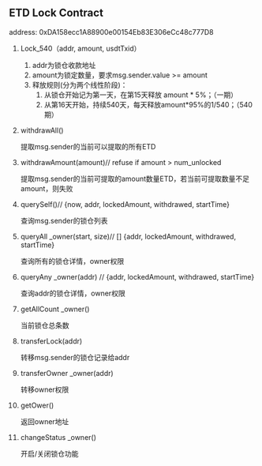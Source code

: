## ETD Lock Contract

address: 0xDA158ecc1A88900e00154Eb83E306eCc48c777D8

1. Lock_540（addr, amount, usdtTxid）

   1. addr为锁仓收款地址
   2. amount为锁定数量，要求msg.sender.value >= amount
   3. 释放规则(分为两个线性阶段)：
      1. 从锁仓开始记为第⼀天，在第15天释放 amount * 5%；（⼀期）
      2. 从第16天开始，持续540天，每天释放amount*95%的1/540；（540期）

2. withdrawAll()

     提取msg.sender的当前可以提取的所有ETD

3. withdrawAmount(amount)// refuse if amount > num_unlocked

     提取msg.sender的当前可提取的amount数量ETD，若当前可提取数量不⾜amount，则失败

4. querySelf()// {now, addr, lockedAmount, withdrawed, startTime}

     查询msg.sender的锁仓列表

5. queryAll _owner(start, size)// [] {addr, lockedAmount, withdrawed, startTime}

     查询所有的锁仓详情，owner权限

6. queryAny _owner(addr) // {addr, lockedAmount, withdrawed, startTime}

     查询addr的锁仓详情，owner权限

7. getAllCount _owner()

     当前锁仓总条数

8. transferLock(addr)

     转移msg.sender的锁仓记录给addr

9. transferOwner _owner(addr)

     转移owner权限

10. getOwer()

     返回owner地址

11. changeStatus _owner()

     开启/关闭锁仓功能